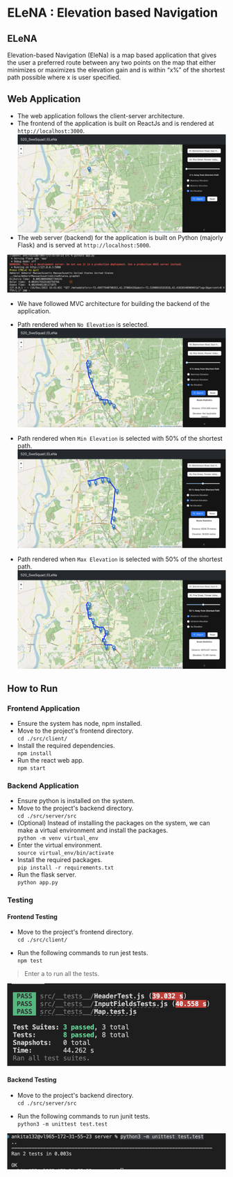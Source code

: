 # ELeNA : Elevation based Navigation

## ELeNA
Elevation-based Navigation (EleNa) is a map based application that gives the user a preferred route between any two points on the map that either minimizes or maximizes the elevation gain and is within “x%” of the shortest path possible where x is user specified.

## Web Application
* The web application follows the client-server architecture. 
* The frontend of the application is built on ReactJs and is rendered at `http://localhost:3000`.
![alt text](./images/img1.png)
* The web server (backend) for the application is built on Python (majorly Flask) and is served at `http://localhost:5000`.

![alt text](./images/img5.png)

* We have followed MVC architecture for building the backend of the application.

* Path rendered when `No Elevation` is selected.
![alt text](./images/img2.png)

* Path rendered when `Min Elevation` is selected with 50% of the shortest path.
![alt text](./images/img3.png)

* Path rendered when `Max Elevation` is selected with 50% of the shortest path.
![alt text](./images/img4.png)

## How to Run

### Frontend Application
* Ensure the system has node, npm installed.
* Move to the project's frontend directory.<br>
`cd ./src/client/`
* Install the required dependencies.<br>
`npm install`
* Run the react web app.<br>
`npm start`

### Backend Application
* Ensure python is installed on the system.
* Move to the project's backend directory.<br>
`cd ./src/server/src`
* (Optional) Instead of installing the packages on the system, we can make a virtual environment and install the packages.<br>
`python -m venv virtual_env`
* Enter the virtual environment.<br>
`source virtual_env/bin/activate`
* Install the required packages.<br>
`pip install -r requirements.txt`
* Run the flask server.<br>
`python app.py`


### Testing 
#### Frontend Testing

* Move to the project's frontend directory.<br>
`cd ./src/client/`

* Run the following commands to run jest tests.<br>
`npm test`<br>
> Enter a to run all the tests.

![alt text](./images/img6.png)

#### Backend Testing

* Move to the project's backend directory.<br>
`cd ./src/server/src`

* Run the following commands to run junit tests.<br>
`python3 -m unittest test.test`

![alt text](./images/img7.png)

